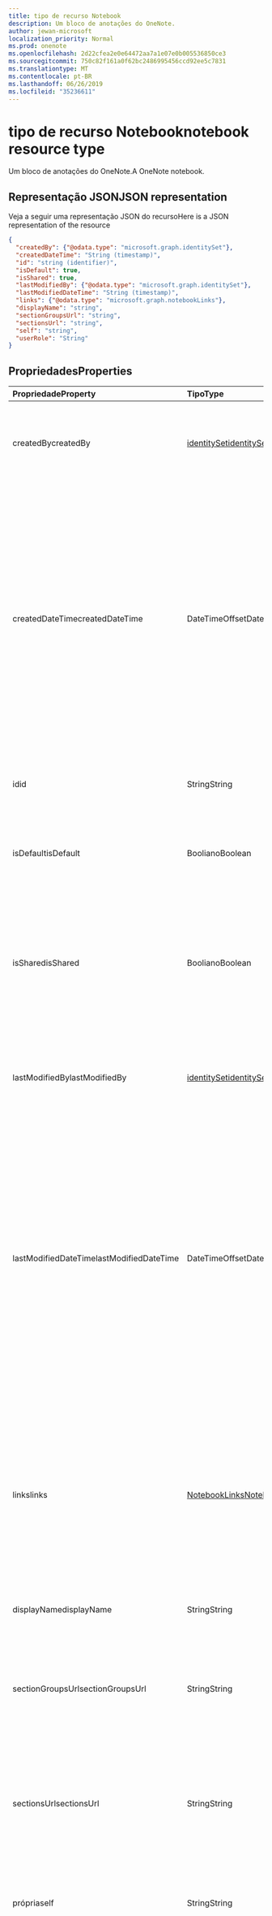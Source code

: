 ```yaml
---
title: tipo de recurso Notebook
description: Um bloco de anotações do OneNote.
author: jewan-microsoft
localization_priority: Normal
ms.prod: onenote
ms.openlocfilehash: 2d22cfea2e0e64472aa7a1e07e0b005536850ce3
ms.sourcegitcommit: 750c82f161a0f62bc2486995456ccd92ee5c7831
ms.translationtype: MT
ms.contentlocale: pt-BR
ms.lasthandoff: 06/26/2019
ms.locfileid: "35236611"
---
```

# <a name="notebook-resource-type"></a><span data-ttu-id="a1db1-103">tipo de recurso Notebook</span><span class="sxs-lookup"><span data-stu-id="a1db1-103">notebook resource type</span></span>

<span data-ttu-id="a1db1-104">Um bloco de anotações do OneNote.</span><span class="sxs-lookup"><span data-stu-id="a1db1-104">A OneNote notebook.</span></span>

## <a name="json-representation"></a><span data-ttu-id="a1db1-105">Representação JSON</span><span class="sxs-lookup"><span data-stu-id="a1db1-105">JSON representation</span></span>

<span data-ttu-id="a1db1-106">Veja a seguir uma representação JSON do recurso</span><span class="sxs-lookup"><span data-stu-id="a1db1-106">Here is a JSON representation of the resource</span></span>

<!-- {
  "blockType": "resource",
  "baseType": "microsoft.graph.onenoteEntityHierarchyModel",
  "optionalProperties": [
    "sectionGroups",
    "sections"
  ],
  "@odata.type": "microsoft.graph.notebook"
}-->

```json
{
  "createdBy": {"@odata.type": "microsoft.graph.identitySet"},
  "createdDateTime": "String (timestamp)",
  "id": "string (identifier)",
  "isDefault": true,
  "isShared": true,
  "lastModifiedBy": {"@odata.type": "microsoft.graph.identitySet"},
  "lastModifiedDateTime": "String (timestamp)",
  "links": {"@odata.type": "microsoft.graph.notebookLinks"},
  "displayName": "string",
  "sectionGroupsUrl": "string",
  "sectionsUrl": "string",
  "self": "string",
  "userRole": "String"
}

```
## <a name="properties"></a><span data-ttu-id="a1db1-107">Propriedades</span><span class="sxs-lookup"><span data-stu-id="a1db1-107">Properties</span></span>
| <span data-ttu-id="a1db1-108">Propriedade</span><span class="sxs-lookup"><span data-stu-id="a1db1-108">Property</span></span>     | <span data-ttu-id="a1db1-109">Tipo</span><span class="sxs-lookup"><span data-stu-id="a1db1-109">Type</span></span>   |<span data-ttu-id="a1db1-110">Descrição</span><span class="sxs-lookup"><span data-stu-id="a1db1-110">Description</span></span>|
|:---------------|:--------|:----------|
|<span data-ttu-id="a1db1-111">createdBy</span><span class="sxs-lookup"><span data-stu-id="a1db1-111">createdBy</span></span>|[<span data-ttu-id="a1db1-112">identitySet</span><span class="sxs-lookup"><span data-stu-id="a1db1-112">identitySet</span></span>](identityset.md)|<span data-ttu-id="a1db1-p101">Identidade do usuário, dispositivo e aplicativo que criou o item. Somente leitura.</span><span class="sxs-lookup"><span data-stu-id="a1db1-p101">Identity of the user, device, and application which created the item. Read-only.</span></span>|
|<span data-ttu-id="a1db1-115">createdDateTime</span><span class="sxs-lookup"><span data-stu-id="a1db1-115">createdDateTime</span></span>|<span data-ttu-id="a1db1-116">DateTimeOffset</span><span class="sxs-lookup"><span data-stu-id="a1db1-116">DateTimeOffset</span></span>|<span data-ttu-id="a1db1-117">A data e a hora em que o bloco de anotações foi criado.</span><span class="sxs-lookup"><span data-stu-id="a1db1-117">The date and time when the notebook was created.</span></span> <span data-ttu-id="a1db1-118">O carimbo de data/hora representa informações de data e hora usando o formato ISO 8601 e está sempre no horário UTC.</span><span class="sxs-lookup"><span data-stu-id="a1db1-118">The timestamp represents date and time information using ISO 8601 format and is always in UTC time.</span></span> <span data-ttu-id="a1db1-119">Por exemplo, meia-noite em UTC no dia 1º de janeiro de 2014 teria esta aparência: `'2014-01-01T00:00:00Z'`.</span><span class="sxs-lookup"><span data-stu-id="a1db1-119">For example, midnight UTC on Jan 1, 2014 would look like this: `'2014-01-01T00:00:00Z'`.</span></span> <span data-ttu-id="a1db1-120">Somente leitura.</span><span class="sxs-lookup"><span data-stu-id="a1db1-120">Read-only.</span></span>|
|<span data-ttu-id="a1db1-121">id</span><span class="sxs-lookup"><span data-stu-id="a1db1-121">id</span></span>|<span data-ttu-id="a1db1-122">String</span><span class="sxs-lookup"><span data-stu-id="a1db1-122">String</span></span>|<span data-ttu-id="a1db1-123">O identificador exclusivo do bloco de anotações.</span><span class="sxs-lookup"><span data-stu-id="a1db1-123">The unique identifier of the notebook.</span></span> <span data-ttu-id="a1db1-124">Somente leitura.</span><span class="sxs-lookup"><span data-stu-id="a1db1-124">Read-only.</span></span>|
|<span data-ttu-id="a1db1-125">isDefault</span><span class="sxs-lookup"><span data-stu-id="a1db1-125">isDefault</span></span>|<span data-ttu-id="a1db1-126">Booliano</span><span class="sxs-lookup"><span data-stu-id="a1db1-126">Boolean</span></span>|<span data-ttu-id="a1db1-127">Indica se este é o bloco de anotações padrão do usuário.</span><span class="sxs-lookup"><span data-stu-id="a1db1-127">Indicates whether this is the user's default notebook.</span></span> <span data-ttu-id="a1db1-128">Somente leitura.</span><span class="sxs-lookup"><span data-stu-id="a1db1-128">Read-only.</span></span>|
|<span data-ttu-id="a1db1-129">isShared</span><span class="sxs-lookup"><span data-stu-id="a1db1-129">isShared</span></span>|<span data-ttu-id="a1db1-130">Booliano</span><span class="sxs-lookup"><span data-stu-id="a1db1-130">Boolean</span></span>|<span data-ttu-id="a1db1-131">Indica se o bloco de anotações é compartilhado.</span><span class="sxs-lookup"><span data-stu-id="a1db1-131">Indicates whether the notebook is shared.</span></span> <span data-ttu-id="a1db1-132">Se for true, o conteúdo do bloco de anotações poderá ser visto por pessoas que não o proprietário.</span><span class="sxs-lookup"><span data-stu-id="a1db1-132">If true, the contents of the notebook can be seen by people other than the owner.</span></span> <span data-ttu-id="a1db1-133">Somente leitura.</span><span class="sxs-lookup"><span data-stu-id="a1db1-133">Read-only.</span></span>|
|<span data-ttu-id="a1db1-134">lastModifiedBy</span><span class="sxs-lookup"><span data-stu-id="a1db1-134">lastModifiedBy</span></span>|[<span data-ttu-id="a1db1-135">identitySet</span><span class="sxs-lookup"><span data-stu-id="a1db1-135">identitySet</span></span>](identityset.md)|<span data-ttu-id="a1db1-p106">Identidade do usuário, dispositivo e aplicativo que criou o item. Somente leitura.</span><span class="sxs-lookup"><span data-stu-id="a1db1-p106">Identity of the user, device, and application which created the item. Read-only.</span></span>|
|<span data-ttu-id="a1db1-138">lastModifiedDateTime</span><span class="sxs-lookup"><span data-stu-id="a1db1-138">lastModifiedDateTime</span></span>|<span data-ttu-id="a1db1-139">DateTimeOffset</span><span class="sxs-lookup"><span data-stu-id="a1db1-139">DateTimeOffset</span></span>|<span data-ttu-id="a1db1-140">A data e hora da última modificação do bloco de anotações.</span><span class="sxs-lookup"><span data-stu-id="a1db1-140">The date and time when the notebook was last modified.</span></span> <span data-ttu-id="a1db1-141">O carimbo de data/hora representa informações de data e hora usando o formato ISO 8601 e está sempre no horário UTC.</span><span class="sxs-lookup"><span data-stu-id="a1db1-141">The timestamp represents date and time information using ISO 8601 format and is always in UTC time.</span></span> <span data-ttu-id="a1db1-142">Por exemplo, meia-noite em UTC no dia 1º de janeiro de 2014 teria esta aparência: `'2014-01-01T00:00:00Z'`.</span><span class="sxs-lookup"><span data-stu-id="a1db1-142">For example, midnight UTC on Jan 1, 2014 would look like this: `'2014-01-01T00:00:00Z'`.</span></span> <span data-ttu-id="a1db1-143">Somente leitura.</span><span class="sxs-lookup"><span data-stu-id="a1db1-143">Read-only.</span></span>|
|<span data-ttu-id="a1db1-144">links</span><span class="sxs-lookup"><span data-stu-id="a1db1-144">links</span></span>|[<span data-ttu-id="a1db1-145">NotebookLinks</span><span class="sxs-lookup"><span data-stu-id="a1db1-145">NotebookLinks</span></span>](notebooklinks.md)|<span data-ttu-id="a1db1-146">Links para abrir o bloco de anotações.</span><span class="sxs-lookup"><span data-stu-id="a1db1-146">Links for opening the notebook.</span></span> <span data-ttu-id="a1db1-147">O `oneNoteClientURL` link abre o bloco de anotações no cliente nativo do OneNote se ele estiver instalado.</span><span class="sxs-lookup"><span data-stu-id="a1db1-147">The `oneNoteClientURL` link opens the notebook in the OneNote native client if it's installed.</span></span> <span data-ttu-id="a1db1-148">O `oneNoteWebURL` link abre o bloco de anotações no OneNote na Web.</span><span class="sxs-lookup"><span data-stu-id="a1db1-148">The `oneNoteWebURL` link opens the notebook in OneNote on the web.</span></span>|
|<span data-ttu-id="a1db1-149">displayName</span><span class="sxs-lookup"><span data-stu-id="a1db1-149">displayName</span></span>|<span data-ttu-id="a1db1-150">String</span><span class="sxs-lookup"><span data-stu-id="a1db1-150">String</span></span>|<span data-ttu-id="a1db1-151">O nome do bloco de anotações.</span><span class="sxs-lookup"><span data-stu-id="a1db1-151">The name of the notebook.</span></span>|
|<span data-ttu-id="a1db1-152">sectionGroupsUrl</span><span class="sxs-lookup"><span data-stu-id="a1db1-152">sectionGroupsUrl</span></span>|<span data-ttu-id="a1db1-153">String</span><span class="sxs-lookup"><span data-stu-id="a1db1-153">String</span></span>|<span data-ttu-id="a1db1-154">A URL da propriedade `sectionGroups` de navegação, que retorna todos os grupos de seção no bloco de anotações.</span><span class="sxs-lookup"><span data-stu-id="a1db1-154">The URL for the `sectionGroups` navigation property, which returns all the section groups in the notebook.</span></span> <span data-ttu-id="a1db1-155">Somente leitura.</span><span class="sxs-lookup"><span data-stu-id="a1db1-155">Read-only.</span></span>|
|<span data-ttu-id="a1db1-156">sectionsUrl</span><span class="sxs-lookup"><span data-stu-id="a1db1-156">sectionsUrl</span></span>|<span data-ttu-id="a1db1-157">String</span><span class="sxs-lookup"><span data-stu-id="a1db1-157">String</span></span>|<span data-ttu-id="a1db1-158">A URL da propriedade `sections` de navegação, que retorna todas as seções do bloco de anotações.</span><span class="sxs-lookup"><span data-stu-id="a1db1-158">The URL for the `sections` navigation property, which returns all the sections in the notebook.</span></span> <span data-ttu-id="a1db1-159">Somente leitura.</span><span class="sxs-lookup"><span data-stu-id="a1db1-159">Read-only.</span></span>|
|<span data-ttu-id="a1db1-160">própria</span><span class="sxs-lookup"><span data-stu-id="a1db1-160">self</span></span>|<span data-ttu-id="a1db1-161">String</span><span class="sxs-lookup"><span data-stu-id="a1db1-161">String</span></span>|<span data-ttu-id="a1db1-162">O ponto de extremidade onde você pode obter detalhes sobre o bloco de anotações.</span><span class="sxs-lookup"><span data-stu-id="a1db1-162">The endpoint where you can get details about the notebook.</span></span> <span data-ttu-id="a1db1-163">Somente leitura.</span><span class="sxs-lookup"><span data-stu-id="a1db1-163">Read-only.</span></span>|
|<span data-ttu-id="a1db1-164">userRole</span><span class="sxs-lookup"><span data-stu-id="a1db1-164">userRole</span></span>|<span data-ttu-id="a1db1-165">onenoteUserRole</span><span class="sxs-lookup"><span data-stu-id="a1db1-165">onenoteUserRole</span></span>|<span data-ttu-id="a1db1-166">Os valores possíveis são: `Owner`, `Contributor`, `Reader`, `None`.</span><span class="sxs-lookup"><span data-stu-id="a1db1-166">Possible values are: `Owner`, `Contributor`, `Reader`, `None`.</span></span> <span data-ttu-id="a1db1-167">O proprietário representa o acesso no nível do proprietário ao bloco de anotações.</span><span class="sxs-lookup"><span data-stu-id="a1db1-167">Owner represents owner-level access to the notebook.</span></span> <span data-ttu-id="a1db1-168">O colaborador representa acesso de leitura/gravação ao bloco de anotações.</span><span class="sxs-lookup"><span data-stu-id="a1db1-168">Contributor represents read/write access to the notebook.</span></span> <span data-ttu-id="a1db1-169">O leitor representa acesso somente leitura ao bloco de anotações.</span><span class="sxs-lookup"><span data-stu-id="a1db1-169">Reader represents read-only access to the notebook.</span></span> <span data-ttu-id="a1db1-170">Somente leitura.</span><span class="sxs-lookup"><span data-stu-id="a1db1-170">Read-only.</span></span>|

## <a name="relationships"></a><span data-ttu-id="a1db1-171">Relações</span><span class="sxs-lookup"><span data-stu-id="a1db1-171">Relationships</span></span>
| <span data-ttu-id="a1db1-172">Relação</span><span class="sxs-lookup"><span data-stu-id="a1db1-172">Relationship</span></span> | <span data-ttu-id="a1db1-173">Tipo</span><span class="sxs-lookup"><span data-stu-id="a1db1-173">Type</span></span>   |<span data-ttu-id="a1db1-174">Descrição</span><span class="sxs-lookup"><span data-stu-id="a1db1-174">Description</span></span>|
|:---------------|:--------|:----------|
|<span data-ttu-id="a1db1-175">sectionGroups</span><span class="sxs-lookup"><span data-stu-id="a1db1-175">sectionGroups</span></span>|<span data-ttu-id="a1db1-176">Coleção [SectionGroup](sectiongroup.md)</span><span class="sxs-lookup"><span data-stu-id="a1db1-176">[SectionGroup](sectiongroup.md) collection</span></span>|<span data-ttu-id="a1db1-177">Obtém os grupos de seção no bloco de anotações.</span><span class="sxs-lookup"><span data-stu-id="a1db1-177">The section groups in the notebook.</span></span> <span data-ttu-id="a1db1-178">Somente leitura.</span><span class="sxs-lookup"><span data-stu-id="a1db1-178">Read-only.</span></span> <span data-ttu-id="a1db1-179">Anulável.</span><span class="sxs-lookup"><span data-stu-id="a1db1-179">Nullable.</span></span>|
|<span data-ttu-id="a1db1-180">seções</span><span class="sxs-lookup"><span data-stu-id="a1db1-180">sections</span></span>|<span data-ttu-id="a1db1-181">Coleção [OnenoteSection](section.md)</span><span class="sxs-lookup"><span data-stu-id="a1db1-181">[OnenoteSection](section.md) collection</span></span>|<span data-ttu-id="a1db1-182">As seções no bloco de anotações.</span><span class="sxs-lookup"><span data-stu-id="a1db1-182">The sections in the notebook.</span></span> <span data-ttu-id="a1db1-183">Somente leitura.</span><span class="sxs-lookup"><span data-stu-id="a1db1-183">Read-only.</span></span> <span data-ttu-id="a1db1-184">Anulável.</span><span class="sxs-lookup"><span data-stu-id="a1db1-184">Nullable.</span></span>|

## <a name="methods"></a><span data-ttu-id="a1db1-185">Métodos</span><span class="sxs-lookup"><span data-stu-id="a1db1-185">Methods</span></span>

| <span data-ttu-id="a1db1-186">Método</span><span class="sxs-lookup"><span data-stu-id="a1db1-186">Method</span></span>           | <span data-ttu-id="a1db1-187">Tipo de retorno</span><span class="sxs-lookup"><span data-stu-id="a1db1-187">Return Type</span></span>    |<span data-ttu-id="a1db1-188">Descrição</span><span class="sxs-lookup"><span data-stu-id="a1db1-188">Description</span></span>|
|:---------------|:--------|:----------|
|[<span data-ttu-id="a1db1-189">Obter bloco de anotações</span><span class="sxs-lookup"><span data-stu-id="a1db1-189">Get notebook</span></span>](../api/notebook-get.md) | [<span data-ttu-id="a1db1-190">Notebook</span><span class="sxs-lookup"><span data-stu-id="a1db1-190">Notebook</span></span>](notebook.md) |<span data-ttu-id="a1db1-191">Leia as propriedades e as relações do bloco de anotações.</span><span class="sxs-lookup"><span data-stu-id="a1db1-191">Read the properties and relationships of the notebook.</span></span>|
|[<span data-ttu-id="a1db1-192">getRecentNotebooks</span><span class="sxs-lookup"><span data-stu-id="a1db1-192">getRecentNotebooks</span></span>](../api/notebook-getrecentnotebooks.md) | <span data-ttu-id="a1db1-193">coleção [recentNotebook](recentnotebook.md)</span><span class="sxs-lookup"><span data-stu-id="a1db1-193">[recentNotebook](recentnotebook.md) collection</span></span> | <span data-ttu-id="a1db1-194">Obtenha uma coleção de blocos de anotações acessados mais recentemente para o usuário.</span><span class="sxs-lookup"><span data-stu-id="a1db1-194">Get a collection of the most recently accessed notebooks for the user.</span></span> |
|[<span data-ttu-id="a1db1-195">getNotebookFromWebUrl</span><span class="sxs-lookup"><span data-stu-id="a1db1-195">getNotebookFromWebUrl</span></span>](../api/notebook-getnotebookfromweburl.md) | [<span data-ttu-id="a1db1-196">Notebook</span><span class="sxs-lookup"><span data-stu-id="a1db1-196">Notebook</span></span>](notebook.md) | <span data-ttu-id="a1db1-197">Recupere as propriedades e os relacionamentos de um objeto Notebook usando seu caminho de URL.</span><span class="sxs-lookup"><span data-stu-id="a1db1-197">Retrieve the properties and relationships of a notebook object using its URL path.</span></span> |
|[<span data-ttu-id="a1db1-198">Criar grupo de seções</span><span class="sxs-lookup"><span data-stu-id="a1db1-198">Create section group</span></span>](../api/notebook-post-sectiongroups.md) |[<span data-ttu-id="a1db1-199">SectionGroup</span><span class="sxs-lookup"><span data-stu-id="a1db1-199">SectionGroup</span></span>](sectiongroup.md)| <span data-ttu-id="a1db1-200">Criar um grupo de seção postando na coleção sectionGroups no bloco de anotações especificado.</span><span class="sxs-lookup"><span data-stu-id="a1db1-200">Create a section group by posting to the sectionGroups collection in the specified notebook.</span></span>|
|[<span data-ttu-id="a1db1-201">List section groups</span><span class="sxs-lookup"><span data-stu-id="a1db1-201">List section groups</span></span>](../api/notebook-list-sectiongroups.md) |<span data-ttu-id="a1db1-202">Coleção [SectionGroup](sectiongroup.md)</span><span class="sxs-lookup"><span data-stu-id="a1db1-202">[SectionGroup](sectiongroup.md) collection</span></span>| <span data-ttu-id="a1db1-203">Obtém uma coleção de grupos de seções no bloco de anotações especificado.</span><span class="sxs-lookup"><span data-stu-id="a1db1-203">Get a collection of section groups in the specified notebook.</span></span>|
|[<span data-ttu-id="a1db1-204">Criar seção</span><span class="sxs-lookup"><span data-stu-id="a1db1-204">Create section</span></span>](../api/notebook-post-sections.md) |[<span data-ttu-id="a1db1-205">OnenoteSection</span><span class="sxs-lookup"><span data-stu-id="a1db1-205">OnenoteSection</span></span>](section.md)| <span data-ttu-id="a1db1-206">Criar uma seção postando na coleção Sections no bloco de anotações especificado.</span><span class="sxs-lookup"><span data-stu-id="a1db1-206">Create a section by posting to the sections collection in the specified notebook.</span></span>|
|[<span data-ttu-id="a1db1-207">Listar seções</span><span class="sxs-lookup"><span data-stu-id="a1db1-207">List sections</span></span>](../api/notebook-list-sections.md) |<span data-ttu-id="a1db1-208">Coleção [OnenoteSection](section.md)</span><span class="sxs-lookup"><span data-stu-id="a1db1-208">[OnenoteSection](section.md) collection</span></span>| <span data-ttu-id="a1db1-209">Obtém uma coleção de seções no bloco de anotações especificado.</span><span class="sxs-lookup"><span data-stu-id="a1db1-209">Get a collection of sections in the specified notebook.</span></span>|
|[<span data-ttu-id="a1db1-210">copyNotebook</span><span class="sxs-lookup"><span data-stu-id="a1db1-210">copyNotebook</span></span>](../api/notebook-copynotebook.md)| <span data-ttu-id="a1db1-211">Nenhum</span><span class="sxs-lookup"><span data-stu-id="a1db1-211">None</span></span> | <span data-ttu-id="a1db1-212">Copia um bloco de anotações.</span><span class="sxs-lookup"><span data-stu-id="a1db1-212">Copies a notebook.</span></span>|

<!-- uuid: 8fcb5dbc-d5aa-4681-8e31-b001d5168d79
2015-10-25 14:57:30 UTC -->
<!-- {
  "type": "#page.annotation",
  "description": "notebook resource",
  "keywords": "",
  "section": "documentation",
  "tocPath": ""
}-->
